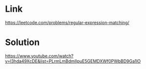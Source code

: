 # Link
 https://leetcode.com/problems/regular-expression-matching/

 # Solution
 https://www.youtube.com/watch?v=l3hda49XcDE&list=PLrmLmBdmIlpuE5GEMDXWf0PWbBD9Ga1lO